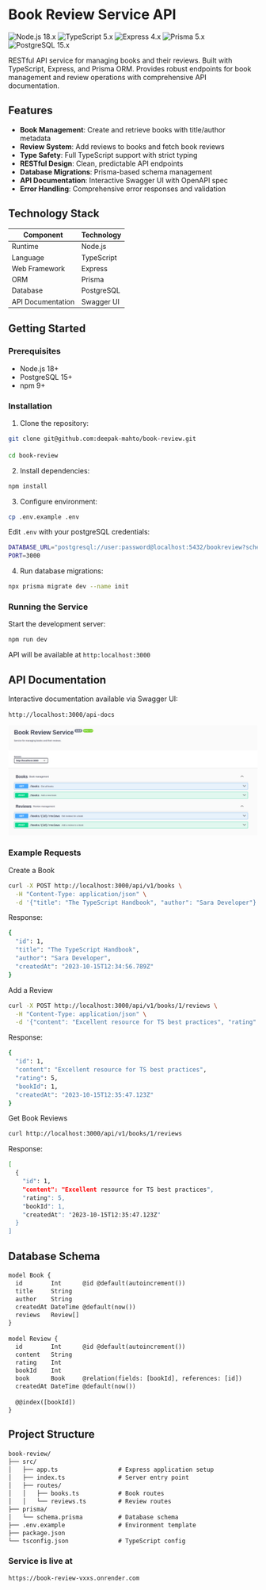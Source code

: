 # Book Review Service API

![Node.js 18.x](https://img.shields.io/badge/Node.js-18-green)
![TypeScript 5.x](https://img.shields.io/badge/TypeScript-5-blue)
![Express 4.x](https://img.shields.io/badge/Express-4-lightgrey)
![Prisma 5.x](https://img.shields.io/badge/Prisma-5-darkblue)
![PostgreSQL 15.x](https://img.shields.io/badge/PostgreSQL-15-blue)

RESTful API service for managing books and their reviews. Built with TypeScript, Express, and Prisma ORM. Provides robust endpoints for book management and review operations with comprehensive API documentation.

## Features

- **Book Management**: Create and retrieve books with title/author metadata
- **Review System**: Add reviews to books and fetch book reviews
- **Type Safety**: Full TypeScript support with strict typing
- **RESTful Design**: Clean, predictable API endpoints
- **Database Migrations**: Prisma-based schema management
- **API Documentation**: Interactive Swagger UI with OpenAPI spec
- **Error Handling**: Comprehensive error responses and validation

## Technology Stack

| Component         | Technology |
| ----------------- | ---------- |
| Runtime           | Node.js    |
| Language          | TypeScript |
| Web Framework     | Express    |
| ORM               | Prisma     |
| Database          | PostgreSQL |
| API Documentation | Swagger UI |

## Getting Started

### Prerequisites

- Node.js 18+
- PostgreSQL 15+
- npm 9+

### Installation

1. Clone the repository:

```bash
git clone git@github.com:deepak-mahto/book-review.git

cd book-review
```

2. Install dependencies:

```bash
npm install
```

3. Configure environment:

```bash
cp .env.example .env
```

Edit `.env` with your postgreSQL credentials:

```bash
DATABASE_URL="postgresql://user:password@localhost:5432/bookreview?schema=public"
PORT=3000
```

4. Run database migrations:

```bash
npx prisma migrate dev --name init
```

### Running the Service

Start the development server:

```bash
npm run dev
```

API will be available at `http:localhost:3000`

## API Documentation

Interactive documentation available via Swagger UI:

`http://localhost:3000/api-docs`

![Screenshot of swagger UI](./img/book-review-service.png)

### Example Requests

Create a Book

```bash
curl -X POST http://localhost:3000/api/v1/books \
  -H "Content-Type: application/json" \
  -d '{"title": "The TypeScript Handbook", "author": "Sara Developer"}'
```

Response:

```bash
{
  "id": 1,
  "title": "The TypeScript Handbook",
  "author": "Sara Developer",
  "createdAt": "2023-10-15T12:34:56.789Z"
}
```

Add a Review

```bash
curl -X POST http://localhost:3000/api/v1/books/1/reviews \
  -H "Content-Type: application/json" \
  -d '{"content": "Excellent resource for TS best practices", "rating": 5}'
```

Response:

```bash
{
  "id": 1,
  "content": "Excellent resource for TS best practices",
  "rating": 5,
  "bookId": 1,
  "createdAt": "2023-10-15T12:35:47.123Z"
}
```

Get Book Reviews

```bash
curl http://localhost:3000/api/v1/books/1/reviews
```

Response:

```bash
[
  {
    "id": 1,
    "content": "Excellent resource for TS best practices",
    "rating": 5,
    "bookId": 1,
    "createdAt": "2023-10-15T12:35:47.123Z"
  }
]
```

## Database Schema

```prisma
model Book {
  id        Int      @id @default(autoincrement())
  title     String
  author    String
  createdAt DateTime @default(now())
  reviews   Review[]
}

model Review {
  id        Int      @id @default(autoincrement())
  content   String
  rating    Int
  bookId    Int
  book      Book     @relation(fields: [bookId], references: [id])
  createdAt DateTime @default(now())

  @@index([bookId])
}
```

## Project Structure

```text
book-review/
├── src/
│   ├── app.ts                 # Express application setup
│   ├── index.ts               # Server entry point
│   ├── routes/
│   │   ├── books.ts           # Book routes
│   │   └── reviews.ts         # Review routes
├── prisma/
│   └── schema.prisma          # Database schema
├── .env.example               # Environment template
├── package.json
└── tsconfig.json              # TypeScript config
```

### Service is live at

```bash
https://book-review-vxxs.onrender.com
```
